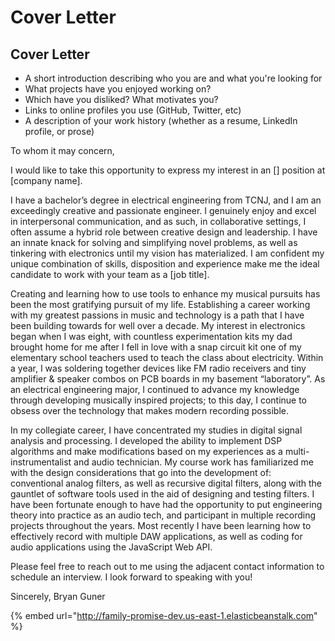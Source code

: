 # Cover Letter

## Cover Letter

* A short introduction describing who you are and what you're looking for
* What projects have you enjoyed working on?
* Which have you disliked? What motivates you?
* Links to online profiles you use (GitHub, Twitter, etc)
* A description of your work history (whether as a resume, LinkedIn profile, or prose)





To whom it may concern,

I would like to take this opportunity to express my interest in an \[] position at \[company name].

&#x20;

I have a bachelor’s degree in electrical engineering from TCNJ, and I am an exceedingly creative and passionate engineer. I genuinely enjoy and excel in interpersonal communication, and as such, in collaborative settings, I often assume a hybrid role between creative design and leadership.  I have an innate knack for solving and simplifying novel problems, as well as tinkering with electronics until my vision has materialized. I am confident my unique combination of skills, disposition and experience make me the ideal candidate to work with your team as a \[job title].

&#x20;

Creating and learning how to use tools to enhance my musical pursuits has been the most gratifying pursuit of my life. Establishing a career working with my greatest passions in music and technology is a path that I have been building towards for well over a decade. My interest in electronics began when I was eight, with countless experimentation kits my dad brought home for me after I fell in love with a snap circuit kit one of my elementary school teachers used to teach the class about electricity. Within a year, I was soldering together devices like FM radio receivers and tiny amplifier & speaker combos on PCB boards in my basement “laboratory”. As an electrical engineering major, I continued to advance my knowledge through developing musically inspired projects; to this day, I continue to obsess over the technology that makes modern recording possible.

&#x20;

In my collegiate career, I have concentrated my studies in digital signal analysis and processing. I developed the ability to implement DSP algorithms and make modifications based on my experiences as a multi-instrumentalist and audio technician. My course work has familiarized me with the design considerations that go into the development of: conventional analog filters, as well as recursive digital filters, along with the gauntlet of software tools used in the aid of designing and testing filters. I have been fortunate enough to have had the opportunity to put engineering theory into practice as an audio tech, and participant in multiple recording projects throughout the years. Most recently I have been learning how to effectively record with multiple DAW applications, as well as coding for audio applications using the JavaScript Web API.

&#x20;

Please feel free to reach out to me using the adjacent contact information to schedule an interview. I look forward to speaking with you!

&#x20;

Sincerely, Bryan Guner

{% embed url="http://family-promise-dev.us-east-1.elasticbeanstalk.com" %}
